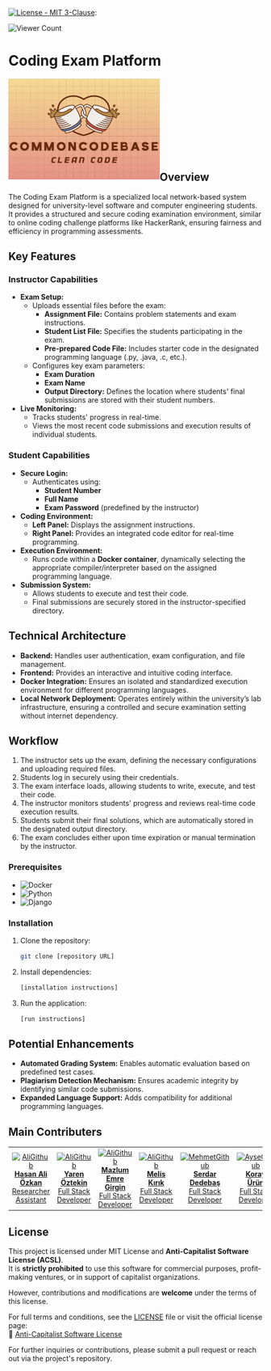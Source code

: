 
[![License - MIT 3-Clause](https://img.shields.io/pypi/l/sfsgl.svg)](https://github.com/hasanaliozkan-dev/sfsgl/blob/main/LICENSE):

![Viewer Count](https://hits.seeyoufarm.com/api/count/incr/badge.svg?url=https://github.com/koraytacus/ReadmeContents&count_bg=%2379C83D&title_bg=%23555555&icon=github.svg&icon_color=%23E7E7E7&edge_flat=false)

# **Coding Exam Platform**

<p align="center">
  <img src="ccbLogo.png" alt="Project Logo" width="300" align="left">
</p>
<br><br><br><br><br><br><br><br><br>

## **Overview**
The Coding Exam Platform is a specialized local network-based system designed for university-level software and computer engineering students. It provides a structured and secure coding examination environment, similar to online coding challenge platforms like HackerRank, ensuring fairness and efficiency in programming assessments.

## **Key Features**

### **Instructor Capabilities**
- **Exam Setup:**
  - Uploads essential files before the exam:
    - **Assignment File:** Contains problem statements and exam instructions.
    - **Student List File:** Specifies the students participating in the exam.
    - **Pre-prepared Code File:** Includes starter code in the designated programming language (.py, .java, .c, etc.).
  - Configures key exam parameters:
    - **Exam Duration**
    - **Exam Name**
    - **Output Directory:** Defines the location where students' final submissions are stored with their student numbers.
- **Live Monitoring:**
  - Tracks students' progress in real-time.
  - Views the most recent code submissions and execution results of individual students.

### **Student Capabilities**
- **Secure Login:**
  - Authenticates using:
    - **Student Number**
    - **Full Name**
    - **Exam Password** (predefined by the instructor)
- **Coding Environment:**
  - **Left Panel:** Displays the assignment instructions.
  - **Right Panel:** Provides an integrated code editor for real-time programming.
- **Execution Environment:**
  - Runs code within a **Docker container**, dynamically selecting the appropriate compiler/interpreter based on the assigned programming language.
- **Submission System:**
  - Allows students to execute and test their code.
  - Final submissions are securely stored in the instructor-specified directory.

## **Technical Architecture**
- **Backend:** Handles user authentication, exam configuration, and file management.
- **Frontend:** Provides an interactive and intuitive coding interface.
- **Docker Integration:** Ensures an isolated and standardized execution environment for different programming languages.
- **Local Network Deployment:** Operates entirely within the university’s lab infrastructure, ensuring a controlled and secure examination setting without internet dependency.

## **Workflow**
1. The instructor sets up the exam, defining the necessary configurations and uploading required files.
2. Students log in securely using their credentials.
3. The exam interface loads, allowing students to write, execute, and test their code.
4. The instructor monitors students' progress and reviews real-time code execution results.
5. Students submit their final solutions, which are automatically stored in the designated output directory.
6. The exam concludes either upon time expiration or manual termination by the instructor.


### Prerequisites

-   ![Docker](https://img.shields.io/badge/Docker-2496ED?style=flat&logo=docker&logoColor=white) 
-   ![Python](https://img.shields.io/badge/Python-3776AB?style=flat&logo=python&logoColor=white) 
-   ![Django](https://img.shields.io/badge/Django-092E20?style=flat&logo=django&logoColor=white) 


### Installation

1.  Clone the repository:

    ```bash
    git clone [repository URL]
    ```

2.  Install dependencies:

    ```bash
    [installation instructions]
    ```

3.  Run the application:

    ```bash
    [run instructions]
    ```
    

## **Potential Enhancements**
- **Automated Grading System:** Enables automatic evaluation based on predefined test cases.
- **Plagiarism Detection Mechanism:** Ensures academic integrity by identifying similar code submissions.
- **Expanded Language Support:** Adds compatibility for additional programming languages.


## **Main Contributers**

<table>
  <tr>
    <td align="center">
      <a href="https://github.com/hasanaliozkan-dev">
        <img src="https://github.com/hasanaliozkan-dev.png" width="100px;" alt="AliGithub"/>
        <br />
        <b>Hasan Ali Özkan</b>
        <br />
        Researcher Assistant
      </a>
    </td>
    <td align="center">
      <a href="https://github.com/yarennoztekinn">
        <img src="https://github.com/yarennoztekinn.png" width="100px;" alt="AliGithub"/>
        <br />
        <b>Yaren Öztekin</b>
        <br />
        Full Stack Developer
      </a>
    </td>
    <td align="center">
      <a href="https://github.com/mazlumemregirgin">
        <img src="https://github.com/mazlumemregirgin.png" width="100px;" alt="AliGithub"/>
        <br />
        <b>Mazlum Emre Girgin</b>
        <br />
        Full Stack Developer
      </a>
    </td>
    <td align="center">
      <a href="https://github.com/meliskirik">
        <img src="https://github.com/meliskirik.png" width="100px;" alt="AliGithub"/>
        <br />
        <b>Melis Kırık</b>
        <br />
        Full Stack Developer
      </a>
    </td>
    <td align="center">
      <a href="https://github.com/Serdar1048">
        <img src="https://github.com/Serdar1048.png" width="100px;" alt="MehmetGithub"/>
        <br />
        <b>Serdar Dedebaş</b>
        <br />
        Full Stack Developer
      </a>
    </td>
    <td align="center">
      <a href="https://github.com/koraytacus">
        <img src="https://github.com/koraytacus.png" width="100px;" alt="AyseGithub"/>
        <br />
        <b>Koray Ürün</b>
        <br />
        Full Stack Developer
      </a>
    </td>
  </tr>
</table>






## **License**
This project is licensed under MIT License and **Anti-Capitalist Software License (ACSL)**.  
It is **strictly prohibited** to use this software for commercial purposes, profit-making ventures, or in support of capitalist organizations.  

However, contributions and modifications are **welcome** under the terms of this license.  

For full terms and conditions, see the [LICENSE](LICENSE) file or visit the official license page:  
🔗 [Anti-Capitalist Software License](https://anticapitalist.software)

For further inquiries or contributions, please submit a pull request or reach out via the project's repository.
